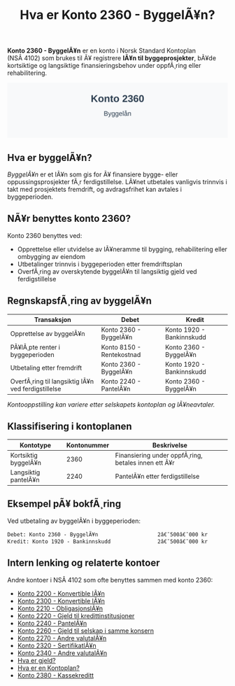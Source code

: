 ﻿---
title: "Hva er Konto 2360 - ByggelÃ¥n?"
meta_title: "2360-byggelan"
meta_description: '**Konto 2360 - ByggelÃ¥n** er en konto i Norsk Standard Kontoplan (NSÂ 4102) som brukes til Ã¥ registrere **lÃ¥n til byggeprosjekter**, bÃ¥de kortsiktige og lan...'
slug: 2360-byggelan
type: blog
layout: pages/single
---

**Konto 2360 - ByggelÃ¥n** er en konto i Norsk Standard Kontoplan (NSÂ 4102) som brukes til Ã¥ registrere **lÃ¥n til byggeprosjekter**, bÃ¥de kortsiktige og langsiktige finansieringsbehov under oppfÃ¸ring eller rehabilitering.

![Illustrasjon av konto 2360 byggelÃ¥n](2360-byggelan-image.svg)

## Hva er byggelÃ¥n?

*ByggelÃ¥n* er et lÃ¥n som gis for Ã¥ finansiere bygge- eller oppussingsprosjekter fÃ¸r ferdigstillelse. LÃ¥net utbetales vanligvis trinnvis i takt med prosjektets fremdrift, og avdragsfrihet kan avtales i byggeperioden.

## NÃ¥r benyttes konto 2360?

Konto 2360 benyttes ved:

* Opprettelse eller utvidelse av lÃ¥neramme til bygging, rehabilitering eller ombygging av eiendom
* Utbetalinger trinnvis i byggeperioden etter fremdriftsplan
* OverfÃ¸ring av overskytende byggelÃ¥n til langsiktig gjeld ved ferdigstillelse

## RegnskapsfÃ¸ring av byggelÃ¥n

| Transaksjon                                         | Debet                         | Kredit                         |
|-----------------------------------------------------|-------------------------------|--------------------------------|
| Opprettelse av byggelÃ¥n                              | Konto 2360 - ByggelÃ¥n         | Konto 1920 - Bankinnskudd      |
| PÃ¥lÃ¸pte renter i byggeperioden                      | Konto 8150 - Rentekostnad     | Konto 2360 - ByggelÃ¥n          |
| Utbetaling etter fremdrift                           | Konto 2360 - ByggelÃ¥n         | Konto 1920 - Bankinnskudd      |
| OverfÃ¸ring til langsiktig lÃ¥n ved ferdigstillelse    | Konto 2240 - PantelÃ¥n         | Konto 2360 - ByggelÃ¥n          |

_*Kontooppstilling kan variere etter selskapets kontoplan og lÃ¥neavtaler.*_

## Klassifisering i kontoplanen

| Kontotype                | Kontonummer | Beskrivelse                                         |
|--------------------------|-------------|-----------------------------------------------------|
| Kortsiktig byggelÃ¥n      | 2360        | Finansiering under oppfÃ¸ring, betales innen ett Ã¥r   |
| Langsiktig pantelÃ¥n      | 2240        | PantelÃ¥n etter ferdigstillelse                      |

## Eksempel pÃ¥ bokfÃ¸ring

Ved utbetaling av byggelÃ¥n i byggeperioden:

```plaintext
Debet: Konto 2360 - ByggelÃ¥n                   2â€¯500â€¯000 kr
Kredit: Konto 1920 - Bankinnskudd               2â€¯500â€¯000 kr
```

## Intern lenking og relaterte kontoer

Andre kontoer i NSÂ 4102 som ofte benyttes sammen med konto 2360:

* [Konto 2200 - Konvertible lÃ¥n](/blogs/kontoplan/2200-konvertible-lan "Konto 2200 - Konvertible lÃ¥n i Norsk Standard Kontoplan")
* [Konto 2300 - Konvertible lÃ¥n](/blogs/kontoplan/2300-konvertible-lan "Konto 2300 - Konvertible lÃ¥n i Norsk Standard Kontoplan")
* [Konto 2210 - ObligasjonslÃ¥n](/blogs/kontoplan/2210-obligasjonslan "Konto 2210 - ObligasjonslÃ¥n i Norsk Standard Kontoplan")
* [Konto 2220 - Gjeld til kredittinstitusjoner](/blogs/kontoplan/2220-gjeld-til-kredittinstitusjoner "Konto 2220 - Gjeld til kredittinstitusjoner i Norsk Standard Kontoplan")
* [Konto 2240 - PantelÃ¥n](/blogs/kontoplan/2240-pantelan "Konto 2240 - PantelÃ¥n i Norsk Standard Kontoplan")
* [Konto 2260 - Gjeld til selskap i samme konsern](/blogs/kontoplan/2260-gjeld-til-selskap-i-samme-konsern "Konto 2260 - Gjeld til selskap i samme konsern i Norsk Standard Kontoplan")
* [Konto 2270 - Andre valutalÃ¥n](/blogs/kontoplan/2270-andre-valutalan "Konto 2270 - Andre valutalÃ¥n i Norsk Standard Kontoplan")
* [Konto 2320 - SertifikatlÃ¥n](/blogs/kontoplan/2320-sertifikatlan "Konto 2320 - SertifikatlÃ¥n i Norsk Standard Kontoplan")
* [Konto 2340 - Andre valutalÃ¥n](/blogs/kontoplan/2340-andre-valutalan "Konto 2340 - Andre valutalÃ¥n i Norsk Standard Kontoplan")
* [Hva er gjeld?](/blogs/regnskap/hva-er-gjeld "Hva er Gjeld i Regnskap? Komplett Guide til Forpliktelser og Gjeldstyper")
* [Hva er en Kontoplan?](/blogs/regnskap/hva-er-kontoplan "Hva er en Kontoplan? Komplett Guide til Kontoplaner i Norsk Regnskap")
* [Konto 2380 - Kassekreditt](/blogs/kontoplan/2380-kassekreditt "Konto 2380 - Kassekreditt i Norsk Standard Kontoplan")

